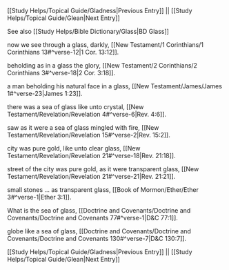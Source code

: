 [[Study Helps/Topical Guide/Gladness|Previous Entry]]  ||  [[Study Helps/Topical Guide/Glean|Next Entry]]

 See also [[Study Helps/Bible Dictionary/Glass|BD Glass]]

 now we see through a glass, darkly, [[New Testament/1 Corinthians/1 Corinthians 13#^verse-12|1 Cor. 13:12]].

 beholding as in a glass the glory, [[New Testament/2 Corinthians/2 Corinthians 3#^verse-18|2 Cor. 3:18]].

 a man beholding his natural face in a glass, [[New Testament/James/James 1#^verse-23|James 1:23]].

 there was a sea of glass like unto crystal, [[New Testament/Revelation/Revelation 4#^verse-6|Rev. 4:6]].

 saw as it were a sea of glass mingled with fire, [[New Testament/Revelation/Revelation 15#^verse-2|Rev. 15:2]].

 city was pure gold, like unto clear glass, [[New Testament/Revelation/Revelation 21#^verse-18|Rev. 21:18]].

 street of the city was pure gold, as it were transparent glass, [[New Testament/Revelation/Revelation 21#^verse-21|Rev. 21:21]].

 small stones ... as transparent glass, [[Book of Mormon/Ether/Ether 3#^verse-1|Ether 3:1]].

 What is the sea of glass, [[Doctrine and Covenants/Doctrine and Covenants/Doctrine and Covenants 77#^verse-1|D&C 77:1]].

 globe like a sea of glass, [[Doctrine and Covenants/Doctrine and Covenants/Doctrine and Covenants 130#^verse-7|D&C 130:7]].

[[Study Helps/Topical Guide/Gladness|Previous Entry]]  ||  [[Study Helps/Topical Guide/Glean|Next Entry]]